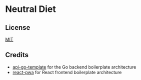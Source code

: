 # Neutral Diet

## License

[MIT](LICENSE)

## Credits

- [api-go-template](https://github.com/kevinmichaelchen/api-go-template) for the Go backend boilerplate architecture
- [react-pwa](https://github.com/suren-atoyan/react-pwa) for React frontend boilerplate architecture
